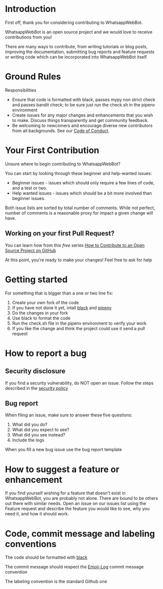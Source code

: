 # Introduction

First off, thank you for considering contributing to WhatsappWebBot.

WhatsappWebBot is an open source project and we would love to receive contributions from you!

There are many ways to contribute, from writing tutorials or blog posts, improving the documentation, submitting bug reports and feature requests or writing code which can be incorporated into WhatsappWebBot itself.

# Ground Rules

Responsibilities
* Ensure that code is formatted with black, passes mypy non strict check and passes bandit check; to be sure just run the check.sh in the pipenv environment
* Create issues for any major changes and enhancements that you wish to make. Discuss things transparently and get community feedback.
* Be welcoming to newcomers and encourage diverse new contributors from all backgrounds. See our [Code of Conduct](https://github.com/RikyIsola/WhatsappWebBot/blob/main/CODE_OF_CONDUCT.md).

# Your First Contribution

Unsure where to begin contributing to WhatsappWebBot?

You can start by looking through these beginner and help-wanted issues:

- Beginner issues - issues which should only require a few lines of code, and a test or two.
- Help wanted issues - issues which should be a bit more involved than beginner issues.

Both issue lists are sorted by total number of comments. While not perfect, number of comments is a reasonable proxy for impact a given change will have.

## Working on your first Pull Request?
You can learn how from this *free* series [How to Contribute to an Open Source Project on GitHub](https://kcd.im/pull-request)

At this point, you're ready to make your changes! Feel free to ask for help

# Getting started

For something that is bigger than a one or two line fix:

1. Create your own fork of the code
2. If you have not done it yet, intall [black](https://github.com/psf/black) and [pipenv](https://pipenv.pypa.io/en/latest/)
3. Do the changes in your fork
4. Use black to format the code
5. Run the check.sh file in the pipenv environment to verify your work
6. If you like the change and think the project could use it send a pull request

# How to report a bug

## Security disclosure

If you find a security vulnerability, do NOT open an issue. Follow the steps described in the [security policy](https://github.com/RikyIsola/WhatsappWebBot/blob/main/SECURITY.md)

## Bug report

When filing an issue, make sure to answer these five questions:

1. What did you do?
2. What did you expect to see?
3. What did you see instead?
4. Include the logs

When you fill a new bug issue use the bug report template

# How to suggest a feature or enhancement

If you find yourself wishing for a feature that doesn't exist in WhatsappWebBot, you are probably not alone. There are bound to be others out there with similar needs. Open an issue on our issues list using the Feature request and describe the feature you would like to see, why you need it, and how it should work.

# Code, commit message and labeling conventions

The code should be formatted with [black](https://github.com/psf/black)

The commit message should respect the [Emoji-Log](https://github.com/ahmadawais/Emoji-Log) commit message convention

The labeling convention is the standard Github one
